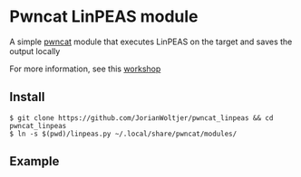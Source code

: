 # Pwncat LinPEAS module

A simple [pwncat](https://github.com/calebstewart/pwncat) module that executes LinPEAS on the target and saves the output locally

For more information, see this [workshop](https://github.com/DanaEpp/pwncat-workshop)

## Install

```Shell
$ git clone https://github.com/JorianWoltjer/pwncat_linpeas && cd pwncat_linpeas
$ ln -s $(pwd)/linpeas.py ~/.local/share/pwncat/modules/
```

## Example


